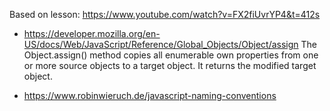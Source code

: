 Based on lesson: https://www.youtube.com/watch?v=FX2fiUvrYP4&t=412s

- https://developer.mozilla.org/en-US/docs/Web/JavaScript/Reference/Global_Objects/Object/assign
  The Object.assign() method copies all enumerable own properties from one or more source objects to a target object. It returns the modified target object.

- https://www.robinwieruch.de/javascript-naming-conventions
